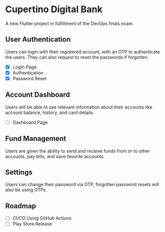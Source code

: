# Cupertino Digital Bank

A new Flutter project in fulfillment of the DevOps finals exam.

## User Authentication

Users can login with their registered account, with an OTP to authenticate the users. They can also request to reset the passwords if forgotten.

- [x] LogIn Page
- [x] Authentication
- [x] Password Reset

## Account Dashboard

Users will be able to see relevant information about their accounts like account balance, history, and card details.

- [ ] Dashboard Page

## Fund Management

Users are given the ability to send and receive funds from or to other accounts, pay bills, and save favorite accounts.

## Settings

Users can change their password via OTP, forgotten password resets will also be using OTPs.

## Roadmap

- [ ] CI/CD Using GitHub Actions
- [ ] Play Store Release
